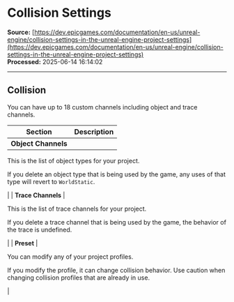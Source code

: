 # Collision Settings

**Source:** [https://dev.epicgames.com/documentation/en-us/unreal-engine/collision-settings-in-the-unreal-engine-project-settings](https://dev.epicgames.com/documentation/en-us/unreal-engine/collision-settings-in-the-unreal-engine-project-settings)  
**Processed:** 2025-06-14 16:14:02

---

## Collision

You can have up to 18 custom channels including object and trace channels.

| **Section** | **Description** |
| --- | --- |
| **Object Channels** | 
This is the list of object types for your project.

If you delete an object type that is being used by the game, any uses of that type will revert to `WorldStatic`.



 |
| **Trace Channels** | 

This is the list of trace channels for your project.

If you delete a trace channel that is being used by the game, the behavior of the trace is undefined.



 |
| **Preset** | 

You can modify any of your project profiles.

If you modify the profile, it can change collision behavior. Use caution when changing collision profiles that are already in use.



 |